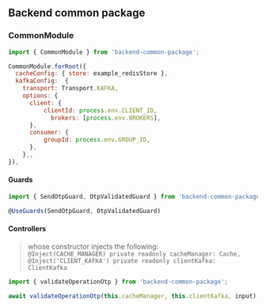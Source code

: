 ## Backend common package

### CommonModule

```js
import { CommonModule } from 'backend-common-package';
```

```js
CommonModule.forRoot({
  cacheConfig: { store: example_redisStore },
  kafkaConfig:  {
    transport: Transport.KAFKA,
    options: {
      client: {
          clientId: process.env.CLIENT_ID,
            brokers: [process.env.BROKERS],
      },
      consumer: {
          groupId: process.env.GROUP_ID,
      },
    },,
}),
```

#### Guards

```js
import { SendOtpGuard, OtpValidatedGuard } from 'backend-common-package';
```

```js
@UseGuards(SendOtpGuard, OtpValidatedGuard)
```

#### Controllers

> whose constructor injects the following:\
> `@Inject(CACHE_MANAGER) private readonly cacheManager: Cache,`\
> `@Inject('CLIENT_KAFKA') private readonly clientKafka: ClientKafka`

```js
import { validateOperationOtp } from 'backend-common-package';

await validateOperationOtp(this.cacheManager, this.clientKafka, input);
```
